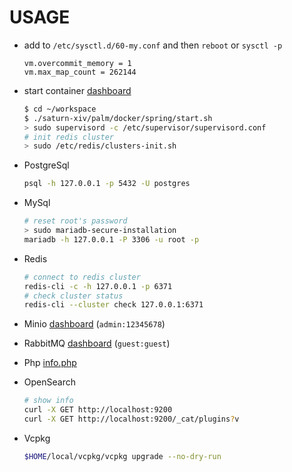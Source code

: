 # USAGE

- add to `/etc/sysctl.d/60-my.conf` and then `reboot` or `sysctl -p`

  ```text
  vm.overcommit_memory = 1
  vm.max_map_count = 262144
  ```

- start container [dashboard](http://localhost:10001)

  ```bash
  $ cd ~/workspace
  $ ./saturn-xiv/palm/docker/spring/start.sh
  > sudo supervisord -c /etc/supervisor/supervisord.conf
  # init redis cluster
  > sudo /etc/redis/clusters-init.sh
  ```

- PostgreSql

  ```bash
  psql -h 127.0.0.1 -p 5432 -U postgres
  ```

- MySql

  ```bash
  # reset root's password
  > sudo mariadb-secure-installation
  mariadb -h 127.0.0.1 -P 3306 -u root -p
  ```

- Redis

  ```bash
  # connect to redis cluster
  redis-cli -c -h 127.0.0.1 -p 6371
  # check cluster status
  redis-cli --cluster check 127.0.0.1:6371
  ```

- Minio [dashboard](http://localhost:9001) (`admin:12345678`)

- RabbitMQ [dashboard](http://localhost:15672) (`guest:guest`)

- Php [info.php](http://localhost:8080/info.php)

- OpenSearch

  ```bash
  # show info
  curl -X GET http://localhost:9200
  curl -X GET http://localhost:9200/_cat/plugins?v
  ```

- Vcpkg

  ```bash
  $HOME/local/vcpkg/vcpkg upgrade --no-dry-run
  ```

